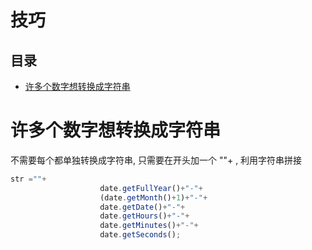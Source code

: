 # 技巧

## 目录

*   [许多个数字想转换成字符串](#许多个数字想转换成字符串)

# 许多个数字想转换成字符串

不需要每个都单独转换成字符串, 只需要在开头加一个 ""+ , 利用字符串拼接

```javascript
str =""+
                    date.getFullYear()+"-"+
                    (date.getMonth()+1)+"-"+
                    date.getDate()+"-"+
                    date.getHours()+"-"+
                    date.getMinutes()+"-"+
                    date.getSeconds();
```
